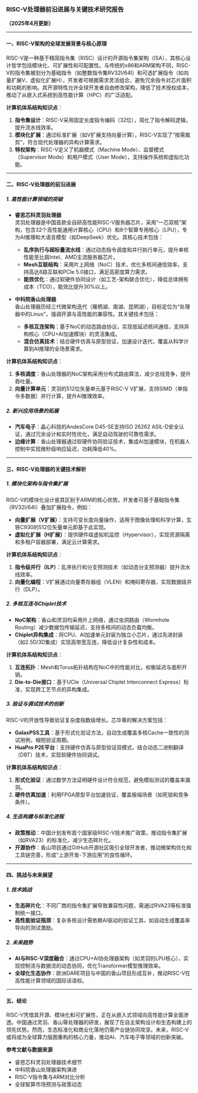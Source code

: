 ### RISC-V处理器前沿进展与关键技术研究报告
**（2025年4月更新）**

---

#### **一、RISC-V架构的全球发展背景与核心原理**
RISC-V是一种基于精简指令集（RISC）设计的开源指令集架构（ISA），其核心设计哲学包括模块化、可扩展性和可配置性。与传统的x86和ARM架构不同，RISC-V的指令集被划分为基础指令（如整数指令集RV32I/64I）和可选扩展指令（如向量扩展V、虚拟化扩展H），开发者可根据需求灵活组合，避免冗余指令对芯片面积和功耗的影响。其开源特性允许全球开发者自由修改架构，降低了技术授权成本，推动了从嵌入式系统到高性能计算（HPC）的广泛适配。

**计算机体系结构知识点**：
1. **指令集设计**：RISC-V采用固定长度指令编码（32位），简化了指令解码逻辑，提升流水线效率。
2. **模块化扩展**：通过标准扩展（如V扩展支持向量计算），RISC-V实现了“按需裁剪”，符合现代处理器的异构计算需求。
3. **特权架构**：RISC-V定义了机器模式（Machine Mode）、监督模式（Supervisor Mode）和用户模式（User Mode），支持操作系统和虚拟化功能。

---

#### **二、RISC-V处理器的前沿进展**

##### **1. 高性能计算领域的突破**
- **睿思芯科灵羽处理器**  
  灵羽处理器是中国首款全自研高性能RISC-V服务器芯片，采用“一芯双核”架构，包含32个高性能通用计算核心（CPU）和8个智算专用核心（LPU），专为AI推理和大语言模型（如DeepSeek）优化。其核心技术包括：
    - **乱序执行与超标量流水线**：通过动态指令调度和并行执行单元，提升单核性能至比肩Intel、AMD主流服务器芯片。
    - **Mesh互联结构**：采用片上网络（NoC）技术，优化多核间通信效率，支持高达8路互联和PCIe 5.0接口，满足高密度算力需求。
    - **能效优化**：通过软硬件协同设计（如工艺-架构联合优化），降低总体拥有成本（TCO），能效比提升30%以上。

- **中科院香山处理器**  
  香山处理器历经三代微架构迭代（雁栖湖、南湖、昆明湖），目标定位为“处理器中的Linux”，强调开源与高性能的兼容性。其关键技术包括：
    - **多核互连架构**：基于NoC的动态路由协议，实现低延迟核间通信，支持异构核心（CPU+AI加速模块）的灵活集成。
    - **混合仿真技术**：结合硬件仿真与原型验证，加速设计迭代，覆盖从科学计算到AI推理的全场景需求。

**计算机体系结构知识点**：
1. **多核调度**：香山处理器的NoC架构采用分布式路由算法，减少总线竞争，提升吞吐量。
2. **向量计算单元**：灵羽的512位矢量单元基于RISC-V V扩展，支持SIMD（单指令多数据）并行计算，提升AI推理效率。

##### **2. 新兴应用场景的拓展**
- **汽车电子**：晶心科技的AndesCore D45-SE支持ISO 26262 ASIL-D安全认证，通过冗余设计和实时性优化，满足自动驾驶的可靠性需求。
- **边缘计算**：香山处理器通过软硬件协同验证技术，集成AI加速模块，在机器人控制中实现微秒级响应延迟，功耗降低40%。

---

#### **三、RISC-V处理器的关键技术解析**

##### **1. 模块化架构与指令集扩展**
RISC-V的模块化设计是其区别于ARM的核心优势。开发者可基于基础指令集（RV32I/64I）叠加扩展指令，例如：
- **向量扩展（V扩展）**：支持可变长度向量操作，适用于图像处理和科学计算，玄铁C930的512位矢量单元即基于此实现。
- **虚拟化扩展（H扩展）**：提供硬件级虚拟机监控（Hypervisor），实现资源隔离和多租户容器部署，满足云计算需求。

**计算机体系结构知识点**：
1. **指令级并行（ILP）**：乱序执行和分支预测技术（如动态分支预测器）提升流水线效率。
2. **向量化编程**：V扩展通过向量寄存器组（VLEN）和掩码寄存器，实现数据级并行（DLP）。

##### **2. 多核互连与Chiplet技术**
- **NoC架构**：香山和灵羽均采用片上网络，通过虫洞路由（Wormhole Routing）减少数据包传输延迟，支持多核间的动态负载均衡。
- **Chiplet异构集成**：将CPU、AI加速单元封装为独立小芯片，通过先进封装（如2.5D/3D集成）实现高带宽互连，降低设计复杂性和成本。

**计算机体系结构知识点**：
1. **互连拓扑**：Mesh和Torus拓扑结构在NoC中的性能对比，权衡延迟与面积开销。
2. **Die-to-Die接口**：基于UCIe（Universal Chiplet Interconnect Express）标准，实现跨工艺节点的异构集成。

##### **3. 验证与调试技术的创新**
RISC-V的开放性导致验证复杂度指数级增长。芯华章的解决方案包括：
- **GalaxPSS工具**：基于形式化验证方法，自动生成覆盖多核Cache一致性的测试用例，缩短验证周期。
- **HuaPro P2E平台**：支持硬件仿真与原型验证双模式，结合动态二进制翻译（DBT）技术，实现软硬件协同调试。

**计算机体系结构知识点**：
1. **形式化验证**：通过数学方法证明硬件设计符合规范，避免模拟测试的覆盖率漏洞。
2. **硬件仿真加速**：利用FPGA原型平台加速验证，覆盖极端场景（如死锁和竞争条件）。

##### **4. 生态构建与标准化进程**
- **政策推动**：中国计划发布首个国家级RISC-V技术推广政策，推动指令集扩展（如RVA23）的标准化，减少生态碎片化。
- **开源协作**：香山项目通过GitHub开源社区吸引全球开发者，推动微架构优化和工具链完善，形成“上游开发-下游应用”的良性循环。

---

#### **四、挑战与未来展望**

##### **1. 技术挑战**
- **生态碎片化**：不同厂商的指令集扩展导致兼容性问题，需通过RVA23等标准强制统一接口。
- **高性能验证瓶颈**：复杂多核设计需依赖AI驱动的验证工具，如自动生成覆盖率导向的测试激励。

##### **2. 未来趋势**
- **AI与RISC-V深度融合**：通过CPU+AI协处理器架构（如灵羽的LPU核心），实现控制流与数据流的动态协同，优化Transformer模型推理效率。
- **全球化生态协作**：欧洲DARE项目与中国的香山项目形成互补，推动RISC-V在高性能计算领域的国际话语权。

---

#### **五、结论**
RISC-V凭借其开源、模块化和可扩展性，正在从嵌入式领域向高性能计算全面渗透。中国通过灵羽、香山等处理器的研发，展现了在自主架构设计和生态构建上的领先优势。然而，生态标准化和商业化落地仍需产业链协同攻坚。未来，RISC-V或将成为全球算力版图重构的核心力量，推动AI、汽车电子等领域的创新突破。

**参考文献与数据来源**
- 睿思芯科灵羽处理器技术细节
- 中科院香山处理器架构演进
- RISC-V指令集与ARM对比分析
- 全球智算市场预测与政策动态